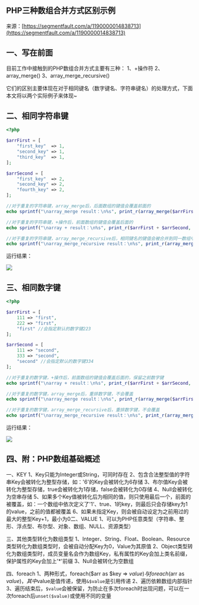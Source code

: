 ## PHP三种数组合并方式区别示例

来源：[https://segmentfault.com/a/1190000014838713](https://segmentfault.com/a/1190000014838713)


## 一、写在前面

目前工作中接触到的PHP数组合并方式主要有三种：
1、+操作符
2、array_merge()
3、array_merge_recursive()

它们的区别主要体现在对于相同键名（数字键名、字符串键名）的处理方式，下面本文将以两个实际例子来体现~
## 二、相同字符串键

```php
<?php

$arrFirst = [
    "first_key"  => 1,
    "second_key" => 1,
    "third_key"  => 1,
];

$arrSecond = [
    "first_key"  => 2,
    "second_key" => 2,
    "fourth_key" => 2,
];

//对于重复的字符串键，array_merge后，后面数组的键值会覆盖前面的
echo sprintf("\narray_merge result：\n%s", print_r(array_merge($arrFirst, $arrSecond), true));

//对于重复的字符串键，+操作后，前面数组的键值会覆盖后面的
echo sprintf("\narray + result：\n%s", print_r($arrFirst + $arrSecond, true));

//对于重复的字符串键，array_merge_recursive后，相同键名的键值会被合并到同一数组中（会递归）
echo sprintf("\narray_merge_recursive result：\n%s", print_r(array_merge_recursive($arrFirst, $arrSecond), true));

```

运行结果：

![][0]
## 三、相同数字键

```php
<?php

$arrFirst = [
    111 => "first",
    222 => "first",
    "first" //会指定默认的数字键223
];

$arrSecond = [
    111 => "second",
    333 => "second",
    "second" //会指定默认的数字键334
];

//对于重复的数字键，+操作后，前面数组的键值会覆盖后面的，保留之前数字键
echo sprintf("\narray + result：\n%s", print_r($arrFirst + $arrSecond, true));

//对于重复的数字键，array_merge后，重排数字键，不会覆盖
echo sprintf("\narray_merge result：\n%s", print_r(array_merge($arrFirst, $arrSecond), true));

//对于重复的数字键，array_merge_recursive后，重排数字键，不会覆盖
echo sprintf("\narray_merge_recursive result：\n%s", print_r(array_merge_recursive($arrFirst, $arrSecond), true));
```

运行结果：

![][1]
## 四、附：PHP数组基础概述

一、KEY
1、Key只能为Integer或String，可同时存在
2、包含合法整型值的字符串Key会被转化为整型存储，如：'6'的Key会被转化为6存储
3、布尔值Key会被转化为整型存储，true会被转化为1存储，false会被转化为0存储
4、Null会被转化为空串存储
5、如果多个Key值被转化后为相同的值，则只使用最后一个，前面的被覆盖，如：一个数组中依次定义了'1'、true、1的key，则最后只会存储key为1的value，之前的值都被覆盖
6、如果未指定Key，则会被自动设定为之前用过的最大的整型Key+1，最小为0二、VALUE
 1、可以为PHP任意类型（字符串、整形、浮点型、布尔型、对象、数组、NULL、资源类型）

三、其他类型转化为数组类型
1、Integer、String、Float、Boolean、Resource类型转化为数组类型时，会被自动分配Key为0，Value为其原值
2、Object类型转化为数组类型时，成员变量名会作为数组Key，私有属性的Key会加上类名前缀，保护属性的Key会加上'*'前缀
3、Null会被转化为空数组

四、foreach 
1、两种形式，foreach($arr as $key => $value)与foreach($arr as $value)，其中$value是值传递，使用`&$value`是引用传递 
2、遍历依赖数组内部指针
3、遍历结束后，`$value`会被保留，为防止在多次foreach时出现问题，可以在一次foreach后`unset($value)`或使用不同的变量

[0]: ./img/bVbaqkd.png
[1]: ./img/bVbaqmr.png
